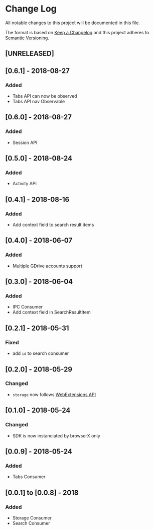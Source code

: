 # Change Log
All notable changes to this project will be documented in this file.

The format is based on [Keep a Changelog](http://keepachangelog.com/)
and this project adheres to [Semantic Versioning](http://semver.org/).

## [UNRELEASED]
## [0.6.1] - 2018-08-27
### Added
- Tabs API can now be observed
- Tabs API nav Observable

## [0.6.0] - 2018-08-27
### Added
- Session API

## [0.5.0] - 2018-08-24
### Added
- Activity API

## [0.4.1] - 2018-08-16
### Added
- Add context field to search result items

## [0.4.0] - 2018-06-07
### Added
- Multiple GDrive accounts support

## [0.3.0] - 2018-06-04
### Added
- IPC Consumer
- Add context field in SearchResultItem

## [0.2.1] - 2018-05-31
### Fixed
- add `id` to search consumer

## [0.2.0] - 2018-05-29
### Changed
- `storage` now follows [WebExtensions API](https://developer.mozilla.org/en-US/Add-ons/WebExtensions/API/storage/local)

## [0.1.0] - 2018-05-24
### Changed
- SDK is now instanciated by browserX only

## [0.0.9] - 2018-05-24
### Added
- Tabs Consumer

## [0.0.1] to [0.0.8] - 2018
### Added
- Storage Consumer
- Search Consumer
